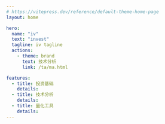 ```yaml
---
# https://vitepress.dev/reference/default-theme-home-page
layout: home

hero:
  name: "iv"
  text: "invest"
  tagline: iv tagline
  actions:
    - theme: brand
      text: 技术分析
      link: /ta/ma.html

features:
  - title: 投资基础
    details: 
  - title: 技术分析
    details: 
  - title: 量化工具
    details: 
---
```


